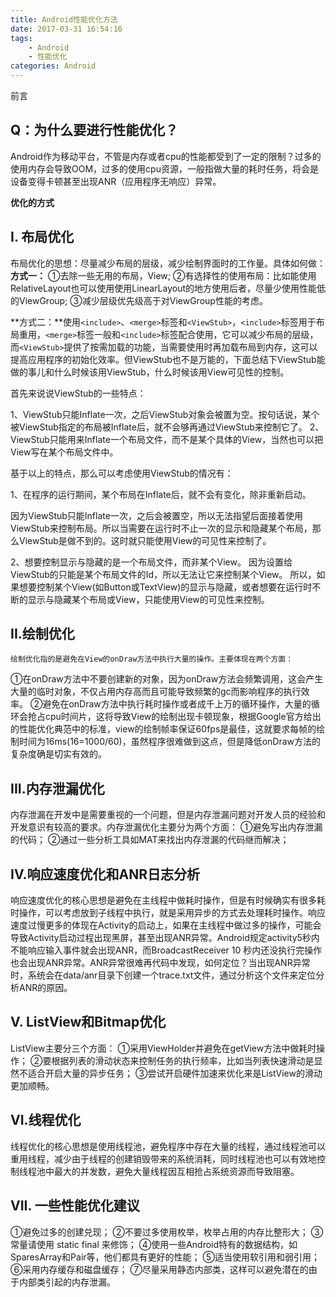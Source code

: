 ```yaml
---
title: Android性能优化方法
date: 2017-03-31 16:54:16
tags:
	- Android
	- 性能优化
categories: Android
---
```


前言

## Q：为什么要进行性能优化？
 Android作为移动平台，不管是内存或者cpu的性能都受到了一定的限制？过多的使用内存会导致OOM，过多的使用cpu资源，一般指做大量的耗时任务，将会是设备变得卡顿甚至出现ANR（应用程序无响应）异常。

**优化的方式**
<!-- more -->
## I.  布局优化
布局优化的思想：尽量减少布局的层级，减少绘制界面时的工作量。具体如何做：
**方式一：**
①去除一些无用的布局，View;
②有选择性的使用布局：比如能使用RelativeLayout也可以使用使用LinearLayout的地方使用后者，尽量少使用性能低的ViewGroup;
③减少层级优先级高于对ViewGroup性能的考虑。


**方式二：**使用```<include>```、```<merge>```标签和```<ViewStub>```，```<include>```标签用于布局重用，```<merge>```标签一般和```<include>```标签配合使用，它可以减少布局的层级，而```<ViewStub>```提供了按需加载的功能，当需要使用时再加载布局到内存，这可以提高应用程序的初始化效率。但ViewStub也不是万能的，下面总结下ViewStub能做的事儿和什么时候该用ViewStub，什么时候该用View可见性的控制。

首先来说说ViewStub的一些特点：

1、ViewStub只能Inflate一次，之后ViewStub对象会被置为空。按句话说，某个被ViewStub指定的布局被Inflate后，就不会够再通过ViewStub来控制它了。
2、ViewStub只能用来Inflate一个布局文件，而不是某个具体的View，当然也可以把View写在某个布局文件中。

基于以上的特点，那么可以考虑使用ViewStub的情况有：

1、在程序的运行期间，某个布局在Inflate后，就不会有变化，除非重新启动。

因为ViewStub只能Inflate一次，之后会被置空，所以无法指望后面接着使用ViewStub来控制布局。所以当需要在运行时不止一次的显示和隐藏某个布局，那么ViewStub是做不到的。这时就只能使用View的可见性来控制了。

2、想要控制显示与隐藏的是一个布局文件，而非某个View。
因为设置给ViewStub的只能是某个布局文件的Id，所以无法让它来控制某个View。
所以，如果想要控制某个View(如Button或TextView)的显示与隐藏，或者想要在运行时不断的显示与隐藏某个布局或View，只能使用View的可见性来控制。

## II.绘制优化
    绘制优化指的是避免在View的onDraw方法中执行大量的操作。主要体现在两个方面：
①在onDraw方法中不要创建新的对象，因为onDraw方法会频繁调用，这会产生 大量的临时对象，不仅占用内存高而且可能导致频繁的gc而影响程序的执行效率。
②避免在onDraw方法中执行耗时操作或者成千上万的循环操作，大量的循环会抢占cpu时间片，这将导致View的绘制出现卡顿现象，根据Google官方给出的性能优化典范中的标准，view的绘制帧率保证60fps是最佳，这就要求每帧的绘制时间为16ms(16=1000/60)，虽然程序很难做到这点，但是降低onDraw方法的复杂度确是切实有效的。

## III.内存泄漏优化
内存泄漏在开发中是需要重视的一个问题，但是内存泄漏问题对开发人员的经验和开发意识有较高的要求。内存泄漏优化主要分为两个方面：
①避免写出内存泄漏的代码；
②通过一些分析工具如MAT来找出内存泄漏的代码继而解决；

## IV.响应速度优化和ANR日志分析

响应速度优化的核心思想是避免在主线程中做耗时操作，但是有时候确实有很多耗时操作，可以考虑放到子线程中执行，就是采用异步的方式去处理耗时操作。响应速度过慢更多的体现在Activity的启动上，如果在主线程中做过多的操作，可能会导致Activity启动过程出现黑屏，甚至出现ANR异常。Android规定activity5秒内不能响应输入事件就会出现ANR，而BroadcastReceiver 10 秒内还没执行完操作也会出现ANR异常。ANR异常很难再代码中发现，如何定位？当出现ANR异常时，系统会在data/anr目录下创建一个trace.txt文件，通过分析这个文件来定位分析ANR的原因。

## V. ListView和Bitmap优化
 ListView主要分三个方面：
①采用ViewHolder并避免在getView方法中做耗时操作；
②要根据列表的滑动状态来控制任务的执行频率，比如当列表快速滑动是显然不适合开启大量的异步任务；
③尝试开启硬件加速来优化来是ListView的滑动更加顺畅。

## VI.线程优化
 线程优化的核心思想是使用线程池，避免程序中存在大量的线程，通过线程池可以重用线程，减少由于线程的创建销毁带来的系统消耗，同时线程池也可以有效地控制线程池中最大的并发数，避免大量线程因互相抢占系统资源而导致阻塞。

## VII. 一些性能优化建议
  ①避免过多的创建兑现；
  ②不要过多使用枚举，枚举占用的内存比整形大；
  ③常量请使用 static final 来修饰；
  ④使用一些Android特有的数据结构，如SparesArray和Pair等，他们都具有更好的性能；
  ⑤适当使用软引用和弱引用；
  ⑥采用内存缓存和磁盘缓存；
  ⑦尽量采用静态内部类，这样可以避免潜在的由于内部类引起的内存泄漏。



















